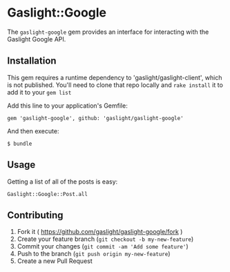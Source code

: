 # Gaslight::Google

The `gaslight-google` gem provides an interface for interacting with the 
Gaslight Google API. 

## Installation

This gem requires a runtime dependency to 'gaslight/gaslight-client',
which is not published. You'll need to clone that repo locally and `rake
install` it to add it to your `gem list`

Add this line to your application's Gemfile:

    gem 'gaslight-google', github: 'gaslight/gaslight-google'

And then execute:

    $ bundle

## Usage

Getting a list of all of the posts is easy:

    Gaslight::Google::Post.all


## Contributing

1. Fork it ( https://github.com/gaslight/gaslight-google/fork )
2. Create your feature branch (`git checkout -b my-new-feature`)
3. Commit your changes (`git commit -am 'Add some feature'`)
4. Push to the branch (`git push origin my-new-feature`)
5. Create a new Pull Request
